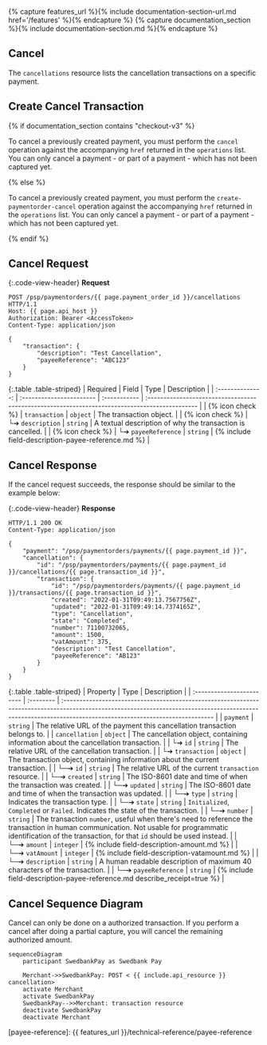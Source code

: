 {% capture features_url %}{% include documentation-section-url.md href='/features' %}{% endcapture %}
{% capture documentation_section %}{% include documentation-section.md %}{% endcapture %}

## Cancel

The `cancellations` resource lists the cancellation transactions on a
specific payment.

## Create Cancel Transaction

{% if documentation_section contains "checkout-v3" %}

To cancel a previously created payment, you must perform the `cancel` operation
against the accompanying `href` returned in the `operations` list. You can only
cancel a payment - or part of a payment - which has not been captured yet.

{% else %}

To cancel a previously created payment, you must perform the
`create-paymentorder-cancel` operation against the accompanying `href` returned
in the `operations` list. You can only cancel a payment - or part of a payment -
which has not been captured yet.

{% endif %}

## Cancel Request

{:.code-view-header}
**Request**

```http
POST /psp/paymentorders/{{ page.payment_order_id }}/cancellations HTTP/1.1
Host: {{ page.api_host }}
Authorization: Bearer <AccessToken>
Content-Type: application/json

{
    "transaction": {
        "description": "Test Cancellation",
        "payeeReference": "ABC123"
    }
}
```

{:.table .table-striped}
|     Required     | Field                    | Type         | Description                                                                                    |
| :--------------: | :----------------------- | :----------- | :--------------------------------------------------------------------------------------------- |
| {% icon check %} | `transaction`            | `object`     | The transaction object.                                                                        |
| {% icon check %} | └➔&nbsp;`description`    | `string`     | A textual description of why the transaction is cancelled.                                     |
| {% icon check %} | └➔&nbsp;`payeeReference` | `string` | {% include field-description-payee-reference.md %} |

## Cancel Response

If the cancel request succeeds, the response should be similar to the
example below:

{:.code-view-header}
**Response**

```http
HTTP/1.1 200 OK
Content-Type: application/json

{
    "payment": "/psp/paymentorders/payments/{{ page.payment_id }}",
    "cancellation": {
        "id": "/psp/paymentorders/payments/{{ page.payment_id }}/cancellations/{{ page.transaction_id }}",
        "transaction": {
            "id": "/psp/paymentorders/payments/{{ page.payment_id }}/transactions/{{ page.transaction_id }}",
            "created": "2022-01-31T09:49:13.7567756Z",
            "updated": "2022-01-31T09:49:14.7374165Z",
            "type": "Cancellation",
            "state": "Completed",
            "number": 71100732065,
            "amount": 1500,
            "vatAmount": 375,
            "description": "Test Cancellation",
            "payeeReference": "AB123"
        }
    }
}
```

{:.table .table-striped}
| Property                  | Type      | Description                                                                                                                                                                                                  |
| :------------------------ | :-------- | :----------------------------------------------------------------------------------------------------------------------------------------------------------------------------------------------------------- |
| `payment`                 | `string`  | The relative URL of the payment this cancellation transaction belongs to.                                                                                                                                    |
| `cancellation`            | `object`  | The cancellation object, containing information about the cancellation transaction.                                                                                                                          |
| └➔&nbsp;`id`              | `string`  | The relative URL of the cancellation transaction.                                                                                                                                                            |
| └➔&nbsp;`transaction`     | `object`  | The transaction object, containing information about the current transaction.                                                                                                                                |
| └─➔&nbsp;`id`             | `string`  | The relative URL of the current `transaction` resource.                                                                                                                                                      |
| └─➔&nbsp;`created`        | `string`  | The ISO-8601 date and time of when the transaction was created.                                                                                                                                              |
| └─➔&nbsp;`updated`        | `string`  | The ISO-8601 date and time of when the transaction was updated.                                                                                                                                              |
| └─➔&nbsp;`type`           | `string`  | Indicates the transaction type.                                                                                                                                                                              |
| └─➔&nbsp;`state`          | `string`  | `Initialized`, `Completed` or `Failed`. Indicates the state of the transaction.                                                                                                                              |
| └─➔&nbsp;`number`         | `string`  | The transaction `number`, useful when there's need to reference the transaction in human communication. Not usable for programmatic identification of the transaction, for that `id` should be used instead. |
| └─➔&nbsp;`amount`         | `integer` | {% include field-description-amount.md %}                                                                                                                                                                    |
| └─➔&nbsp;`vatAmount`      | `integer` | {% include field-description-vatamount.md %}                                                                                                                                                                 |
| └─➔&nbsp;`description`    | `string`  | A human readable description of maximum 40 characters of the transaction.                                                                                                                                    |
| └─➔&nbsp;`payeeReference` | `string`  | {% include field-description-payee-reference.md describe_receipt=true %}                                                                                         |

## Cancel Sequence Diagram

Cancel can only be done on a authorized transaction. If you perform a cancel
after doing a partial capture, you will cancel the remaining authorized amount.

```mermaid
sequenceDiagram
    participant SwedbankPay as Swedbank Pay

    Merchant->>SwedbankPay: POST < {{ include.api_resource }} cancellation>
    activate Merchant
    activate SwedbankPay
    SwedbankPay-->>Merchant: transaction resource
    deactivate SwedbankPay
    deactivate Merchant
```

[payee-reference]: {{ features_url }}/technical-reference/payee-reference
